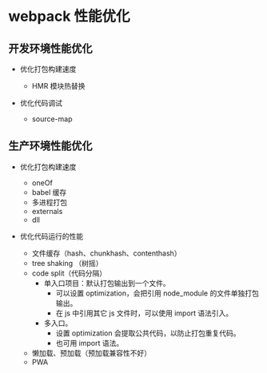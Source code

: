 # webpack 性能优化

## 开发环境性能优化

- 优化打包构建速度

  - HMR 模块热替换

- 优化代码调试
  - source-map

## 生产环境性能优化

- 优化打包构建速度

  - oneOf
  - babel 缓存
  - 多进程打包
  - externals
  - dll

- 优化代码运行的性能

  - 文件缓存（hash、chunkhash、contenthash）
  - tree shaking （树摇）
  - code split（代码分隔）
    - 单入口项目：默认打包输出到一个文件。
      - 可以设置 optimization，会把引用 node_module 的文件单独打包输出。
      - 在 js 中引用其它 js 文件时，可以使用 import 语法引入。
    - 多入口。
      - 设置 optimization 会提取公共代码，以防止打包重复代码。
      - 也可用 import 语法。
  - 懒加载、预加载（预加载兼容性不好）
  - PWA
